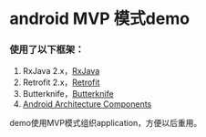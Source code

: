 # android MVP 模式demo

### 使用了以下框架：

1. RxJava 2.x，[RxJava](https://github.com/ReactiveX/RxJava)
2. Retrofit 2.x，[Retrofit](https://github.com/square/retrofit)
3. Butterknife，[Butterknife](https://github.com/JakeWharton/butterknife)
4. [Android Architecture Components](https://developer.android.com/topic/libraries/architecture/index.html)

demo使用MVP模式组织application，方便以后重用。